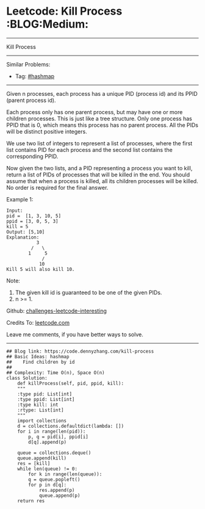
# Leetcode: Kill Process     :BLOG:Medium:

---

Kill Process  

---

Similar Problems:  

-   Tag: [#hashmap](https://code.dennyzhang.com/tag/hashmap)

---

Given n processes, each process has a unique PID (process id) and its PPID (parent process id).  

Each process only has one parent process, but may have one or more children processes. This is just like a tree structure. Only one process has PPID that is 0, which means this process has no parent process. All the PIDs will be distinct positive integers.  

We use two list of integers to represent a list of processes, where the first list contains PID for each process and the second list contains the corresponding PPID.  

Now given the two lists, and a PID representing a process you want to kill, return a list of PIDs of processes that will be killed in the end. You should assume that when a process is killed, all its children processes will be killed. No order is required for the final answer.  

Example 1:  

    Input: 
    pid =  [1, 3, 10, 5]
    ppid = [3, 0, 5, 3]
    kill = 5
    Output: [5,10]
    Explanation: 
               3
             /   \
            1     5
                 /
                10
    Kill 5 will also kill 10.

Note:  

1.  The given kill id is guaranteed to be one of the given PIDs.
2.  n >= 1.

Github: [challenges-leetcode-interesting](https://github.com/DennyZhang/challenges-leetcode-interesting/tree/master/problems/kill-process)  

Credits To: [leetcode.com](https://leetcode.com/problems/kill-process/description/)  

Leave me comments, if you have better ways to solve.  

---

    ## Blog link: https://code.dennyzhang.com/kill-process
    ## Basic Ideas: hashmap
    ##    Find children by id
    ##
    ## Complexity: Time O(n), Space O(n)
    class Solution:
        def killProcess(self, pid, ppid, kill):
    	"""
    	:type pid: List[int]
    	:type ppid: List[int]
    	:type kill: int
    	:rtype: List[int]
    	"""
    	import collections
    	d = collections.defaultdict(lambda: [])
    	for i in range(len(pid)):
    	    p, q = pid[i], ppid[i]
    	    d[q].append(p)
    
    	queue = collections.deque()
    	queue.append(kill)
    	res = [kill]
    	while len(queue) != 0:
    	    for k in range(len(queue)):
    		q = queue.popleft()
    		for p in d[q]:
    		    res.append(p)
    		    queue.append(p)
    	return res

